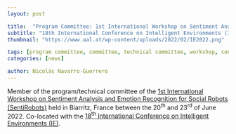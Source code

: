 ```yaml
---
layout: post

title:  "Program Committee: 1st International Workshop on Sentiment Analysis and Emotion Recognition for Social Robots (SentiRobots)"
subtitle: "18th International Conference on Intelligent Environments (IE)"
thumbnail: "https://www.aal.at/wp-content/uploads/2022/02/IE2022.png"

tags: [program committee, committee, technical committee, workshop, conference]
categories: [news]

author: Nicolás Navarro-Guerrero
---
```


Member of the program/technical committee of the <a href="https://ebooks.iospress.nl/volumearticle/60097" target="_blank">1st International Workshop on Sentiment Analysis and Emotion Recognition for Social Robots (SentiRobots)</a> held in  Biarritz, France between the 20<sup>th</sup> and 23<sup>rd</sup> of June 2022. Co-located with the <a href="https://ieeexplore.ieee.org/xpl/conhome/9826555/proceeding" target="_blank">18<sup>th</sup> International Conference on Intelligent Environments (IE)</a>.

<!--more-->

